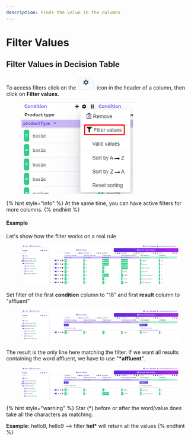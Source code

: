 ```yaml
---
description: Finds the value in the columns
---
```


# Filter Values

## Filter Values in Decision Table

To access filters click on the <img src="../../.gitbook/assets/image (161) (1) (1) (1).png" alt="" data-size="line"> icon in the header of a column, then click on **Filter values.**

<figure><img src="../../.gitbook/assets/image (27).png" alt=""><figcaption></figcaption></figure>

{% hint style="info" %}
At the same time, you can have active filters for more columns.
{% endhint %}

#### Example

Let's show how the filter works on a real rule

<figure><img src="../../.gitbook/assets/image (25) (1).png" alt=""><figcaption></figcaption></figure>

Set filter of the first **condition** column to "18" and first **result** column to "affluent"

<figure><img src="../../.gitbook/assets/image (239).png" alt=""><figcaption></figcaption></figure>

The result is the only line here matching the filter. If we want all results containing the word affluent, we have to use "**\*affluent**".

<figure><img src="../../.gitbook/assets/image (80).png" alt=""><figcaption></figcaption></figure>

{% hint style="warning" %}
Star (\*) before or after the word/value does take all the characters as matching.

**Example:** hello8, hello9 --> filter **hel\*** will return all the values
{% endhint %}
